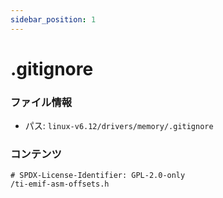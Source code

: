 ```yaml
---
sidebar_position: 1
---
```

# .gitignore

### ファイル情報

- パス: `linux-v6.12/drivers/memory/.gitignore`

### コンテンツ

```gitignore
# SPDX-License-Identifier: GPL-2.0-only
/ti-emif-asm-offsets.h

```
